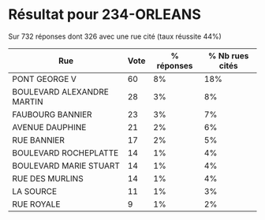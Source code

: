 # Résultat pour 234-ORLEANS

Sur 732 réponses dont 326 avec une rue cité (taux réussite 44%)

| Rue | Vote | % réponses | % Nb rues cités|
|-----|------|------------|----------------|
| PONT GEORGE V | 60 | 8% | 18%|
| BOULEVARD ALEXANDRE MARTIN | 28 | 3% | 8%|
| FAUBOURG BANNIER | 23 | 3% | 7%|
| AVENUE DAUPHINE | 21 | 2% | 6%|
| RUE BANNIER | 17 | 2% | 5%|
| BOULEVARD ROCHEPLATTE | 14 | 1% | 4%|
| BOULEVARD MARIE STUART | 14 | 1% | 4%|
| RUE DES MURLINS | 14 | 1% | 4%|
| LA SOURCE | 11 | 1% | 3%|
| RUE ROYALE | 9 | 1% | 2%|
